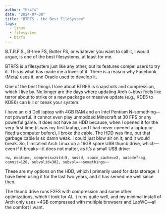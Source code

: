 ```yaml
---
author: "hkcfs"
date: "2024-07-30"
title: "BTRFS - the Best FileSystem"
tags:
  - linux
  - filesystem
  - btrfs
---
```


B.T.R.F.S., B-tree FS, Butter FS, or whatever you want to call it, I would argue, is one of the best filesystems, at least for me.

BTRFS is a filesystem just like any other, but its features compel users to try it. This is what has made me a lover of it. There is a reason why Facebook (Meta) uses it, and Oracle used to develop it.

One of the best things I love about BTRFS is snapshots and compression, which I live by. No longer are the days where updating Arch (~btw) feels like terror about to strike or a new package or massive update (e.g., KDE5 to KDE6) can kill or break your system.

I have an old Dell laptop with 4GB RAM and an Intel Pentium N-something—not powerful. It cannot even play unmodded Minecraft at 30 FPS or any powerful game. It does not have an HDD because, when I opened it for the very first time (it was my first laptop, and I had never opened a laptop or fixed a computer before), I broke the cable. The HDD was fine, but that garbage cable is so damn weak. I could just blow air on it, and it would break. So, I installed Arch Linux on a 16GB spare USB thumb drive, which—even if it breaks—it does not matter, as it’s a small USB drive:

```text
rw, noatime, compress=zstd:5, nossd, space_cache=v2, autodefrag, commit=120, subvolid=302, subvol=~~somethings~~
```

These are my options on the HDD, which I primarily used for data storage. I have been using it for the last two years, and it has served me well since then.

The thumb drive runs F2FS with compression and some other optimizations, which I took for AI. It runs quite well, and my minimal install of Arch only uses ~4GB compressed with multiple browsers and LabWC—all the comfort I want.
